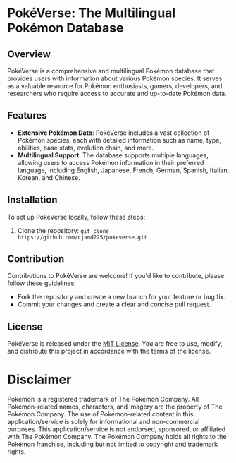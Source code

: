 # PokéVerse: The Multilingual Pokémon Database

## Overview
PokéVerse is a comprehensive and multilingual Pokémon database that provides users with information about various Pokémon species. It serves as a valuable resource for Pokémon enthusiasts, gamers, developers, and researchers who require access to accurate and up-to-date Pokémon data.

## Features
- **Extensive Pokémon Data**: PokéVerse includes a vast collection of Pokémon species, each with detailed information such as name, type, abilities, base stats, evolution chain, and more.
- **Multilingual Support**: The database supports multiple languages, allowing users to access Pokémon information in their preferred language, including English, Japanese, French, German, Spanish, Italian, Korean, and Chinese.

## Installation
To set up PokéVerse locally, follow these steps:

1. Clone the repository: `git clone https://github.com/cjand225/pokeverse.git`

## Contribution
Contributions to PokéVerse are welcome! If you'd like to contribute, please follow these guidelines:
- Fork the repository and create a new branch for your feature or bug fix.
- Commit your changes and create a clear and concise pull request.

## License
PokéVerse is released under the [MIT License](https://opensource.org/licenses/MIT). You are free to use, modify, and distribute this project in accordance with the terms of the license.

# Disclaimer
Pokémon is a registered trademark of The Pokémon Company. All Pokémon-related names, characters, and imagery are the property of The Pokémon Company. The use of Pokémon-related content in this application/service is solely for informational and non-commercial purposes. This application/service is not endorsed, sponsored, or affiliated with The Pokémon Company. The Pokémon Company holds all rights to the Pokémon franchise, including but not limited to copyright and trademark rights.
